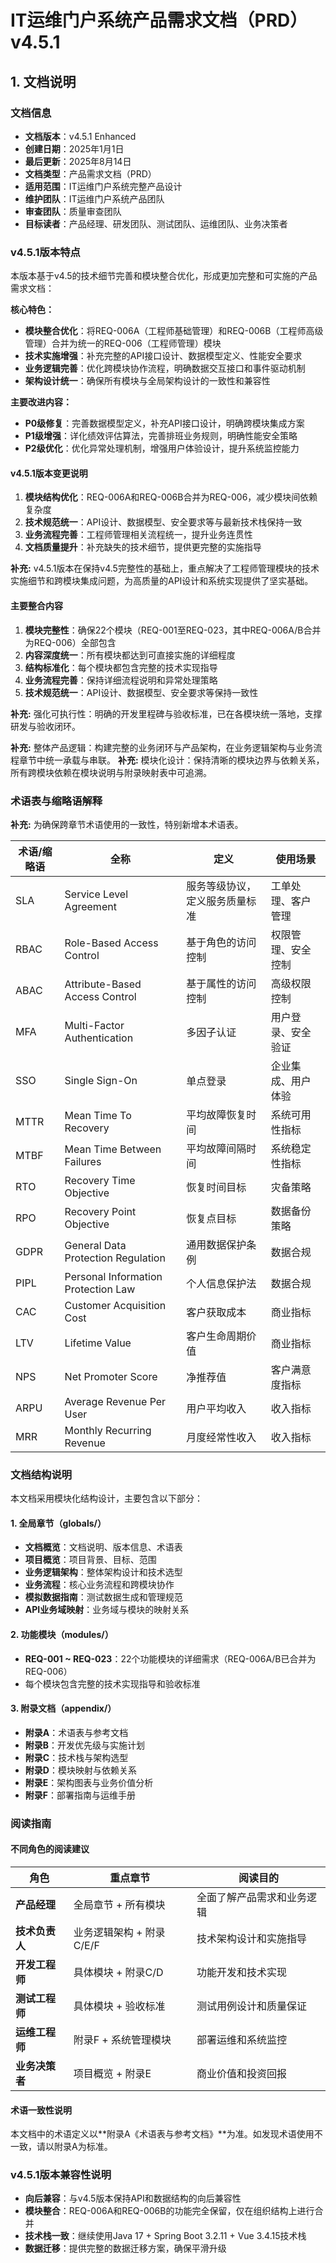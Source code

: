 # IT运维门户系统产品需求文档（PRD）v4.5.1

## 1. 文档说明

### 文档信息
- **文档版本**：v4.5.1 Enhanced
- **创建日期**：2025年1月1日
- **最后更新**：2025年8月14日
- **文档类型**：产品需求文档（PRD）
- **适用范围**：IT运维门户系统完整产品设计
- **维护团队**：IT运维门户系统产品团队
- **审查团队**：质量审查团队
- **目标读者**：产品经理、研发团队、测试团队、运维团队、业务决策者

### v4.5.1版本特点
本版本基于v4.5的技术细节完善和模块整合优化，形成更加完整和可实施的产品需求文档：

**核心特色：**
- **模块整合优化**：将REQ-006A（工程师基础管理）和REQ-006B（工程师高级管理）合并为统一的REQ-006（工程师管理）模块
- **技术实施增强**：补充完整的API接口设计、数据模型定义、性能安全要求
- **业务逻辑完善**：优化跨模块协作流程，明确数据交互接口和事件驱动机制
- **架构设计统一**：确保所有模块与全局架构设计的一致性和兼容性

**主要改进内容：**
- **P0级修复**：完善数据模型定义，补充API接口设计，明确跨模块集成方案
- **P1级增强**：详化绩效评估算法，完善排班业务规则，明确性能安全策略
- **P2级优化**：优化异常处理机制，增强用户体验设计，提升系统监控能力

#### v4.5.1版本变更说明
1. **模块结构优化**：REQ-006A和REQ-006B合并为REQ-006，减少模块间依赖复杂度
2. **技术规范统一**：API设计、数据模型、安全要求等与最新技术栈保持一致
3. **业务流程完善**：工程师管理相关流程统一，提升业务连贯性
4. **文档质量提升**：补充缺失的技术细节，提供更完整的实施指导

**补充:** v4.5.1版本在保持v4.5完整性的基础上，重点解决了工程师管理模块的技术实施细节和跨模块集成问题，为高质量的API设计和系统实现提供了坚实基础。

#### 主要整合内容
1. **模块完整性**：确保22个模块（REQ-001至REQ-023，其中REQ-006A/B合并为REQ-006）全部包含
2. **内容深度统一**：所有模块都达到可直接实施的详细程度
3. **结构标准化**：每个模块都包含完整的技术实现指导
4. **业务流程完善**：保持详细流程说明和异常处理策略
5. **技术规范统一**：API设计、数据模型、安全要求等保持一致性

**补充:** 强化可执行性：明确的开发里程碑与验收标准，已在各模块统一落地，支撑研发与验收闭环。

**补充:** 整体产品逻辑：构建完整的业务闭环与产品架构，在业务逻辑架构与业务流程章节中统一承载与串联。
**补充:** 模块化设计：保持清晰的模块边界与依赖关系，所有跨模块依赖在模块说明与附录映射表中可追溯。

### 术语表与缩略语解释

**补充:** 为确保跨章节术语使用的一致性，特别新增本术语表。

| 术语/缩略语 | 全称 | 定义 | 使用场景 |
|------------|------|------|----------|
| SLA | Service Level Agreement | 服务等级协议，定义服务质量标准 | 工单处理、客户管理 |
| RBAC | Role-Based Access Control | 基于角色的访问控制 | 权限管理、安全控制 |
| ABAC | Attribute-Based Access Control | 基于属性的访问控制 | 高级权限控制 |
| MFA | Multi-Factor Authentication | 多因子认证 | 用户登录、安全验证 |
| SSO | Single Sign-On | 单点登录 | 企业集成、用户体验 |
| MTTR | Mean Time To Recovery | 平均故障恢复时间 | 系统可用性指标 |
| MTBF | Mean Time Between Failures | 平均故障间隔时间 | 系统稳定性指标 |
| RTO | Recovery Time Objective | 恢复时间目标 | 灾备策略 |
| RPO | Recovery Point Objective | 恢复点目标 | 数据备份策略 |
| GDPR | General Data Protection Regulation | 通用数据保护条例 | 数据合规 |
| PIPL | Personal Information Protection Law | 个人信息保护法 | 数据合规 |
| CAC | Customer Acquisition Cost | 客户获取成本 | 商业指标 |
| LTV | Lifetime Value | 客户生命周期价值 | 商业指标 |
| NPS | Net Promoter Score | 净推荐值 | 客户满意度指标 |
| ARPU | Average Revenue Per User | 用户平均收入 | 收入指标 |
| MRR | Monthly Recurring Revenue | 月度经常性收入 | 收入指标 |

### 文档结构说明

本文档采用模块化结构设计，主要包含以下部分：

#### 1. 全局章节（globals/）
- **文档概览**：文档说明、版本信息、术语表
- **项目概览**：项目背景、目标、范围
- **业务逻辑架构**：整体架构设计和技术选型
- **业务流程**：核心业务流程和跨模块协作
- **模拟数据指南**：测试数据生成和管理规范
- **API业务域映射**：业务域与模块的映射关系

#### 2. 功能模块（modules/）
- **REQ-001 ~ REQ-023**：22个功能模块的详细需求（REQ-006A/B已合并为REQ-006）
- 每个模块包含完整的技术实现指导和验收标准

#### 3. 附录文档（appendix/）
- **附录A**：术语表与参考文档
- **附录B**：开发优先级与实施计划
- **附录C**：技术栈与架构选型
- **附录D**：模块映射与依赖关系
- **附录E**：架构图表与业务价值分析
- **附录F**：部署指南与运维手册

### 阅读指南

#### 不同角色的阅读建议
| 角色 | 重点章节 | 阅读目的 |
|------|----------|----------|
| **产品经理** | 全局章节 + 所有模块 | 全面了解产品需求和业务逻辑 |
| **技术负责人** | 业务逻辑架构 + 附录C/E/F | 技术架构设计和实施指导 |
| **开发工程师** | 具体模块 + 附录C/D | 功能开发和技术实现 |
| **测试工程师** | 具体模块 + 验收标准 | 测试用例设计和质量保证 |
| **运维工程师** | 附录F + 系统管理模块 | 部署运维和系统监控 |
| **业务决策者** | 项目概览 + 附录E | 商业价值和投资回报 |

#### 术语一致性说明
本文档中的术语定义以**附录A《术语表与参考文档》**为准。如发现术语使用不一致，请以附录A为标准。

### v4.5.1版本兼容性说明
- **向后兼容**：与v4.5版本保持API和数据结构的向后兼容性
- **模块整合**：REQ-006A和REQ-006B的功能完全保留，仅在组织结构上进行合并
- **技术栈一致**：继续使用Java 17 + Spring Boot 3.2.11 + Vue 3.4.15技术栈
- **数据迁移**：提供完整的数据迁移方案，确保平滑升级
